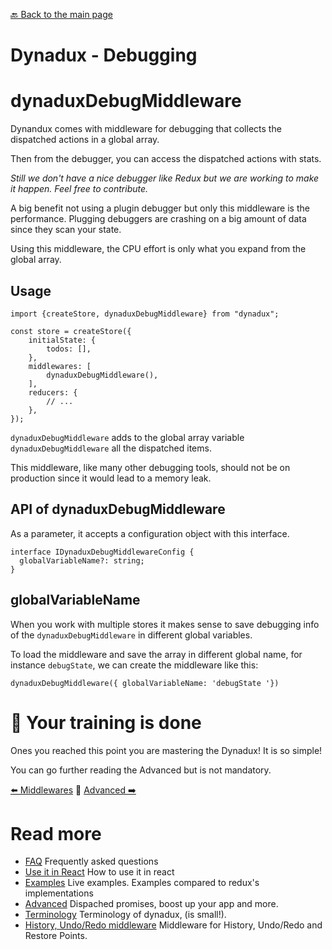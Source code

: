 [🔙 Back to the main page](../README.md)

# Dynadux - Debugging

# dynaduxDebugMiddleware

Dynandux comes with middleware for debugging that collects the dispatched actions in a global array.

Then from the debugger, you can access the dispatched actions with stats. 

_Still we don't have a nice debugger like Redux but we are working to make it happen. Feel free to contribute._

A big benefit not using a plugin debugger but only this middleware is the performance.
Plugging debuggers are crashing on a big amount of data since they scan your state.

Using this middleware, the CPU effort is only what you expand from the global array. 

## Usage

```
import {createStore, dynaduxDebugMiddleware} from "dynadux";

const store = createStore({
    initialState: {
        todos: [],
    },
    middlewares: [
        dynaduxDebugMiddleware(),
    ],
    reducers: {
        // ...
    },
});

```

`dynaduxDebugMiddleware` adds to the global array variable `dynaduxDebugMiddleware` all the dispatched items.

This middleware, like many other debugging tools, should not be on production since it would lead to a memory leak.

## API of dynaduxDebugMiddleware

As a parameter, it accepts a configuration object with this interface.

```
interface IDynaduxDebugMiddlewareConfig {
  globalVariableName?: string;
}
```

## globalVariableName

When you work with multiple stores it makes sense to save debugging info of the `dynaduxDebugMiddleware` in different global variables.

To load the middleware and save the array in different global name, for instance `debugState`, we can create the middleware like this:

`dynaduxDebugMiddleware({ globalVariableName: 'debugState '})`

# 🎉 Your training is done

Ones you reached this point you are mastering the Dynadux! It is so simple!

You can go further reading the Advanced but is not mandatory.

[⬅️ Middlewares](./Middlewares.md) 🔶 [Advanced ➡️](./Advanced.md) 

# Read more 

- [FAQ](./doc/FAQ.md) Frequently asked questions
- [Use it in React](./doc/React.md) How to use it in react
- [Examples](./doc/Examples.md) Live examples. Examples compared to redux's implementations
- [Advanced](./doc/Advanced.md) Dispached promises, boost up your app and more.
- [Terminology](./doc/Terminology.md) Terminology of dynadux, (is small!).
- [History, Undo/Redo middleware](https://github.com/aneldev/dynadux-history-middleware) Middleware for History, Undo/Redo and Restore Points.
